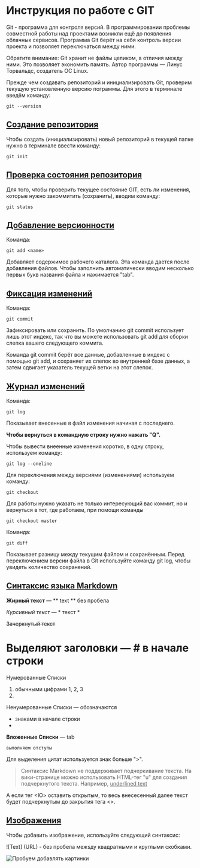 # Инструкция по работе с GIT

Git - программа для контроля версий.
В программировании проблемы совместной работы над проектами возникли ещё до появления облачных сервисов. Программа Git берёт на себя контроль версии проекта и позволяет переключаться между ними. 

Обратите внимание: Git хранит не файлы целиком, а отличия между ними. Это позволяет экономить память. 
Автор программы — Линус Торвальдс, создатель ОС Linux.

Прежде чем создавать репозиторий и инициализировать Git, проверим текущую установленную
версию пограммы. Для этого в терминале введём команду:

    git --version

## <u>Создание репозитория</u>

Чтобы создать (инициализировать) новый репозиторий в текущей папке нужно в терминале ввести команду:

    git init

## <u>Проверка состояния репозитория</u>

Для того, чтобы проверить текущее состояние GIT, есть 
ли изменения, которые нужно закоммитить (сохранить), вводим команду:

    git status


## <u>Добавление версионности</u>

Команда:

    git add <name>

Добавляет содержимое рабочего каталога. Эта команда дается после добавления файлов. Чтобы заполнить автоматически вводим несколько первых букв названия файла и нажимается "tab".

## <u>Фикcация изменений</u>

Команда:

    git commit

Зафиксировать или сохранить. По умолчанию git commit использует лишь этот индекс, так что вы можете использовать git add для сборки слепка вашего следующего коммита.

Команда git commit берёт все данные, добавленные в индекс с помощью git add, и сохраняет их слепок во внутренней базе данных, а затем сдвигает указатель текущей ветки на этот слепок.

## <u>Журнал изменений</u>

Команда:

    git log

Показывает внесенные в файл изменения начиная с последнего. 

**Чтобы вернуться в командную строку нужно нажать "Q".**

Чтобы вывести внеенные изменения коротко, в одну строку, используем команду:

    git log --oneline

Для переключения между версиями (изменениями) используем команду:

    git checkout

Для работы нужно указать не только интересующий вас коммит, но и вернуться в тот, где работаем, при помощи команды 

    git checkout master    

Команда: 

    git diff

Показывает разницу между текущим файлом и сохранённым. Перед переключением версии файла в Git используйте команду git log, чтобы увидеть количество сохранений.

## <u>Синтаксис языка Markdown</u>


**Жирный текст** — ** text ** без пробела

 *Курсивный текст* — * текст *

~~Зачеркнутый текст~~

 # Выделяют заголовки — # в начале строки


Нумерованные Списки 

1. обычными цифрами 1, 2, 3
2. 

 Ненумерованные Списки — обозначаются

* знаками в начале строки
*


**Вложенные Списки** — tab

    выполняем отступы 

Для выделения цитат используется знак больше ">".    

> Синтаксис Markdown не поддерживает подчеркивание текста. На вики-странице можно использовать HTML-тег "u" для создания подчеркнутого текста. Например, <u>underlined text </u> 

А если тег <Ю> оставить открытым, то весь внесесенный далее текст будет подчеркнутым до закрытия тега <>.

## <u> Изображения </u>

Чтобы добавить изображение, используйте следующий синтаксис:

![Text] (URL) - без пробела межsду квадратными и круглыми скобками.

![Пробуем добавлять картинки](https://images.wallpaperscraft.ru/image/single/plamia_voda_ruki_129994_1920x1080.jpg)

